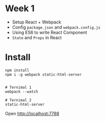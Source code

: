 # Week 1

* Setup React + Webpack 
* Config `package.json` and `webpack.config.js`
* Using ES6 to write React Component
* `State` and `Props` in React

# Install 

```
npm install
npm i -g webpack static-html-server


# Ternimal 1
webpack --watch

# Ternimal 2
static-html-server
```

Open [http://localhost:7788](http://localhost:7788) 